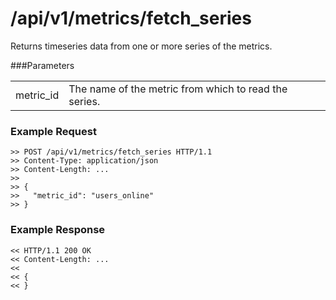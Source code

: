 /api/v1/metrics/fetch_series
=============================

Returns timeseries data from one or more series of the metrics.

###Parameters

<table>
  <tr>
    <td>metric_id</td>
    <td>The name of the metric from which to read the series.</td>
  </tr>
</table>

### Example Request

    >> POST /api/v1/metrics/fetch_series HTTP/1.1
    >> Content-Type: application/json
    >> Content-Length: ...
    >>
    >> {
    >>   "metric_id": "users_online"
    >> }

### Example Response

    << HTTP/1.1 200 OK
    << Content-Length: ...
    <<
    << {
    << }

